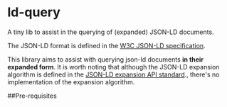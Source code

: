 # ld-query

A tiny lib to assist in the querying of (expanded) JSON-LD documents.

The JSON-LD format is defined in the [W3C JSON-LD specification].

This library aims to assist with querying json-ld documents **in their expanded form**. It is worth noting that although the JSON-LD expansion algorithm is defined in the [JSON-LD expansion API standard]., there's no implementation of the expansion algorithm.


##Pre-requisites


[W3C JSON-LD specification]: https://www.w3.org/TR/json-ld/
[JSON-LD expansion API standard]: https://www.w3.org/TR/json-ld-api/#expansion
